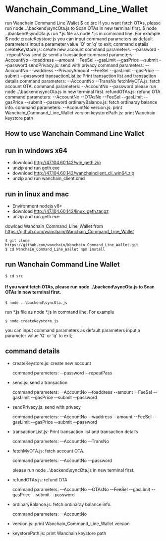 # Wanchain_Command_Line_Wallet
run Wanchain Command Line Wallet
$ cd src
If you want fetch OTAs, please run node ..\backend\syncOta.js to Scan OTAs in new terminal first.
$ node ..\backend\syncOta.js
run *.js file as node *.js in command line. For example
$ node createKeystore.js
you can input command parameters as default parameters input a parameter value 'Q' or 'q' to exit;
command details
createKeystore.js: create new account
command parameters: --password --repeatPass
send.js: send a transaction
command parameters: --AccountNo --toaddress --amount --FeeSel --gasLimit --gasPrice --submit --password
sendPrivacy.js: send with privacy
command parameters: --AccountNo --waddress --PrivacyAmount --FeeSel --gasLimit --gasPrice --submit --password
transactionList.js: Print transaction list and transaction details
command parameters: --AccountNo --TransNo
fetchMyOTA.js: fetch account OTA.
command parameters: --AccountNo --password
please run node ..\backend\syncOta.js in new terminal first.
refundOTAs.js: refund OTA
command parameters: --AccountNo --OTAsNo --FeeSel --gasLimit --gasPrice --submit --password
ordinaryBalance.js: fetch ordinaray balance info.
command parameters: --AccountNo
version.js: print Wanchain_Command_Line_Wallet version
keystorePath.js: print Wanchain keystore path

## How to use Wanchain Command Line Wallet

## run in windows x64
- download http://47.104.60.142/win_geth.zip
- unzip and run geth.exe
- download http://47.104.60.142/wanchainclient_cli_win64.zip
- unzip and run wanchain_client.cmd

## run in linux and mac
- Environment nodejs v8+
- download http://47.104.60.142/linux_geth.tar.gz
- unzip and run geth.exe

dowload Wanchain_Command_Line_Wallet from https://github.com/wanchain/Wanchain_Command_Line_Wallet

    $ git clone https://github.com/wanchain/Wanchain_Command_Line_Wallet.git
    $ cd Wanchain_Command_Line_Wallet npm install

## run  Wanchain Command Line Wallet

    $ cd src

#### If you want fetch OTAs, please run node ..\backend\syncOta.js to Scan OTAs in new terminal first.

    $ node ..\backend\syncOta.js


run *.js file as node *.js in command line. For example

    $ node createKeystore.js

you can input command parameters as default parameters
input a parameter value 'Q' or 'q' to exit;

## command details
- createKeystore.js: create new account

    command parameters: --password  --repeatPass

- send.js: send a transaction

    command parameters: --AccountNo  --toaddress --amount --FeeSel  --gasLimit --gasPrice --submit --password

- sendPrivacy.js: send with privacy

    command parameters: --AccountNo  --waddress --amount --FeeSel  --gasLimit --gasPrice --submit --password

- transactionList.js: Print transaction list and transaction details

    command parameters: --AccountNo --TransNo

- fetchMyOTA.js: fetch account OTA.

    command parameters: --AccountNo --password

    please run node ..\backend\syncOta.js in new terminal first.

- refundOTAs.js: refund OTA

    command parameters: --AccountNo  --OTAsNo --FeeSel  --gasLimit --gasPrice --submit --password

- ordinaryBalance.js: fetch ordinaray balance info.

    command parameters: --AccountNo

- version.js: print Wanchain_Command_Line_Wallet version
- keystorePath.js: print Wanchain keystore path